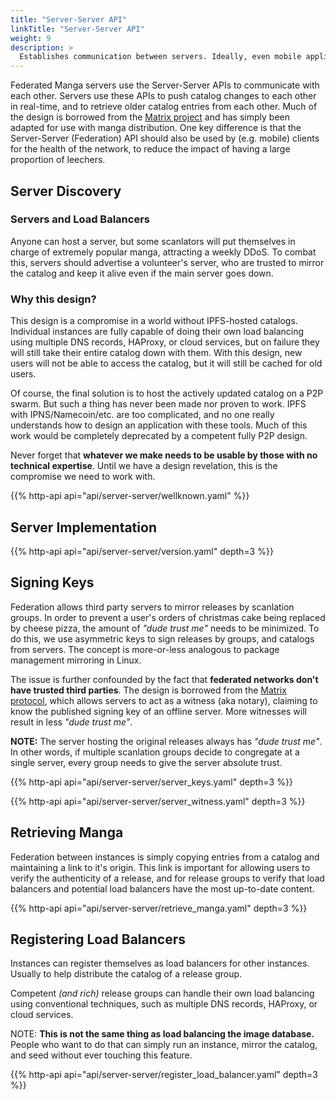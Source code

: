 ```yaml
---
title: "Server-Server API"
linkTitle: "Server-Server API"
weight: 9
description: >
  Establishes communication between servers. Ideally, even mobile applications will use this.
---
```


Federated Manga servers use the Server-Server APIs to communicate with each other.
Servers use these APIs to push catalog changes to each other in real-time, and to retrieve
older catalog entries from each other. Much of the design is borrowed from the [Matrix project](https://matrix.org)
and has simply been adapted for use with manga distribution. One key difference is that the
Server-Server (Federation) API should also be used by (e.g. mobile) clients for the health
of the network, to reduce the impact of having a large proportion of leechers.

## Server Discovery

### Servers and Load Balancers

Anyone can host a server, but some scanlators will put themselves in charge of
extremely popular manga, attracting a weekly DDoS. To combat this, servers should advertise
a volunteer's server, who are trusted to mirror the catalog and keep it alive even if the main
server goes down.

### Why this design?

This design is a compromise in a world without IPFS-hosted catalogs. Individual instances
are fully capable of doing their own load balancing using multiple DNS records, HAProxy,
or cloud services, but on failure they will still take their entire catalog down with them.
With this design, new users will not be able to access the catalog, but it will still be
cached for old users.

Of course, the final solution is to host the actively updated catalog on a P2P swarm. But
such a thing has never been made nor proven to work. IPFS with IPNS/Namecoin/etc. are too
complicated, and no one really understands how to design an application with these tools.
Much of this work would be completely deprecated by a competent fully P2P design.

Never forget that **whatever we make needs to be usable by those with no technical expertise**.
Until we have a design revelation, this is the compromise we need to work with.

{{% http-api api="api/server-server/wellknown.yaml" %}}

## Server Implementation

{{% http-api api="api/server-server/version.yaml" depth=3 %}}

## Signing Keys

Federation allows third party servers to mirror releases by scanlation groups.
In order to prevent a user's orders of christmas cake being replaced by cheese pizza,
the amount of *"dude trust me"* needs to be minimized. To do this, we use asymmetric keys to
sign releases by groups, and catalogs from servers. The concept is more-or-less analogous
to package management mirroring in Linux.

The issue is further confounded by the fact that
**federated networks don't have trusted third parties**. The design is borrowed from the
[Matrix protocol](https://matrix.org/docs/spec/server_server/r0.1.4#publishing-keys), which
allows servers to act as a witness (aka notary), claiming to know the published signing key
of an offline server. More witnesses will result in less *"dude trust me"*.

**NOTE:** The server hosting the original releases always has *"dude trust me"*.
In other words, if multiple scanlation groups decide to congregate at a single server,
every group needs to give the server absolute trust.

{{% http-api api="api/server-server/server_keys.yaml" depth=3 %}}

{{% http-api api="api/server-server/server_witness.yaml" depth=3 %}}

## Retrieving Manga

Federation between instances is simply copying entries from a catalog and maintaining a
link to it's origin. This link is important for allowing users to verify the authenticity
of a release, and for release groups to verify that load balancers and potential load balancers
have the most up-to-date content.

{{% http-api api="api/server-server/retrieve_manga.yaml" depth=3 %}}

## Registering Load Balancers

Instances can register themselves as load balancers for other instances.
Usually to help distribute the catalog of a release group.

Competent *(and rich)* release groups can handle their own load balancing using
conventional techniques, such as multiple DNS records, HAProxy, or cloud services.

NOTE: **This is not the same thing as load balancing the image database.**
People who want to do that can simply run an instance, mirror the catalog, and seed without
ever touching this feature.

{{% http-api api="api/server-server/register_load_balancer.yaml" depth=3 %}}
